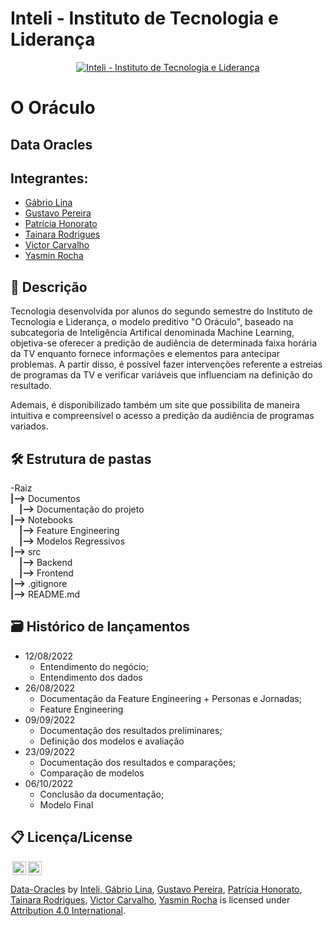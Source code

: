 # Inteli - Instituto de Tecnologia e Liderança 
<p align="center">
<a href= "https://www.inteli.edu.br/"><img src="https://www.inteli.edu.br/wp-content/uploads/2021/08/20172028/marca_1-2.png" alt="Inteli - Instituto de Tecnologia e Liderança" border="0"></a>
</p>

# O Oráculo

## Data Oracles

## Integrantes:
- <a href="https://www.linkedin.com/in/gabrio-lina-17ba60205/">Gábrio Lina</a>
- <a href="https://www.linkedin.com/in/gustavo-pereira1/">Gustavo Pereira</a>
- <a href="https://www.linkedin.com/in/patriciahonorato/">Patrícia Honorato</a>
- <a href="https://www.linkedin.com/in/tainara-rodrigues-763a42233/">Tainara Rodrigues</a>
- <a href="https://www.linkedin.com/in/victor-severiano-de-carvalho-b57a05237/">Victor Carvalho</a>
- <a href="https://www.linkedin.com/in/yasminvit%C3%B3riarocha/">Yasmin Rocha</a>

## 📜 Descrição
Tecnologia desenvolvida por alunos do segundo semestre do Instituto de Tecnologia e Liderança, o modelo preditivo "O Oráculo", baseado na subcategoria de Inteligência Artifical denominada Machine Learning, objetiva-se oferecer a predição de audiência de determinada faixa horária da TV enquanto fornece informações e elementos para antecipar problemas. A partir disso, é possível fazer intervenções referente a estreias de programas da TV e verificar variáveis que influenciam na definição do resultado.

Ademais, é disponibilizado também um site que possibilita de maneira intuitiva e compreensível o acesso a predição da audiência de programas variados.

## 🛠 Estrutura de pastas
-Raiz<br>
**|-->** Documentos<br>
&emsp;**|-->** Documentação do projeto<br>
**|-->** Notebooks<br>
&emsp;**|-->** Feature Engineering<br>
&emsp;**|-->** Modelos Regressivos<br>
**|-->** src<br>
&emsp;**|-->** Backend<br>
&emsp;**|-->** Frontend<br>
**|-->** .gitignore<br>
**|-->** README.md<br>

## 🗃 Histórico de lançamentos
* 12/08/2022
    * Entendimento do negócio;<br>
    * Entendimento dos dados<br>
* 26/08/2022
    * Documentação da Feature Engineering + Personas e Jornadas;<br>
    * Feature Engineering<br>
* 09/09/2022
    * Documentação dos resultados preliminares;<br>
    * Definição dos modelos e avaliação<br>
* 23/09/2022<br>
    * Documentação dos resultados e comparações;<br>
    * Comparação de modelos<br>
*  06/10/2022<br>
    * Conclusão da documentação;<br>
    * Modelo Final

## 📋 Licença/License
<img style="height:22px!important;margin-left:3px;vertical-align:text-bottom;" src="https://mirrors.creativecommons.org/presskit/icons/cc.svg?ref=chooser-v1"><img style="height:22px!important;margin-left:3px;vertical-align:text-bottom;" src="https://mirrors.creativecommons.org/presskit/icons/by.svg?ref=chooser-v1"><p xmlns:cc="http://creativecommons.org/ns#" xmlns:dct="http://purl.org/dc/terms/"><a property="dct:title" rel="cc:attributionURL" href="https://github.com/2022M3T5-Inteli/Data-Oracles">Data-Oracles</a> <a>by</a> <a rel="cc:attributionURL dct:creator" property="cc:attributionName" href="https://github.com/InteliProjects/.github/blob/main/profile/README.md">Inteli, <a href="https://www.linkedin.com/in/gabrio-lina-17ba60205/">Gábrio Lina</a>, <a href="https://www.linkedin.com/in/gustavo-pereira1/">Gustavo Pereira</a>, <a href="https://www.linkedin.com/in/patriciahonorato/">Patrícia Honorato</a>, <a href="https://www.linkedin.com/in/tainara-rodrigues-763a42233/">Tainara Rodrigues</a>, <a href="https://www.linkedin.com/in/victor-severiano-de-carvalho-b57a05237/">Victor Carvalho</a>, <a href="https://www.linkedin.com/in/yasminvit%C3%B3riarocha/">Yasmin Rocha</a> is licensed under <a href="http://creativecommons.org/licenses/by/4.0/?ref=chooser-v1" target="_blank" rel="license noopener noreferrer" style="display:inline-block;">Attribution 4.0 International</a>.</p>
